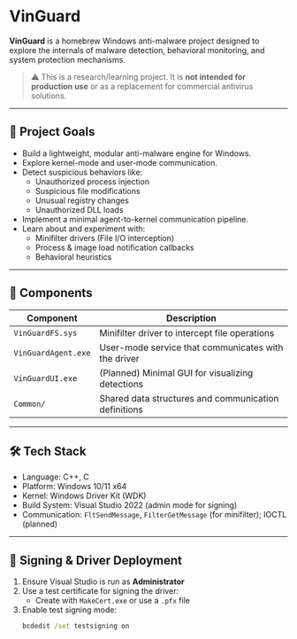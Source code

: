 # VinGuard

**VinGuard** is a homebrew Windows anti-malware project designed to explore the internals of malware detection, behavioral monitoring, and system protection mechanisms.

> ⚠️ This is a research/learning project. It is **not intended for production use** or as a replacement for commercial antivirus solutions.

---

## 🚀 Project Goals

- Build a lightweight, modular anti-malware engine for Windows.
- Explore kernel-mode and user-mode communication.
- Detect suspicious behaviors like:
  - Unauthorized process injection
  - Suspicious file modifications
  - Unusual registry changes
  - Unauthorized DLL loads
- Implement a minimal agent-to-kernel communication pipeline.
- Learn about and experiment with:
  - Minifilter drivers (File I/O interception)
  - Process & image load notification callbacks
  - Behavioral heuristics

---

## 🧩 Components

| Component             | Description                                                  |
|-----------------------|--------------------------------------------------------------|
| `VinGuardFS.sys`      | Minifilter driver to intercept file operations               |
| `VinGuardAgent.exe`   | User-mode service that communicates with the driver          |
| `VinGuardUI.exe`      | (Planned) Minimal GUI for visualizing detections             |
| `Common/`             | Shared data structures and communication definitions         |

---

## 🛠️ Tech Stack

- Language: C++, C
- Platform: Windows 10/11 x64
- Kernel: Windows Driver Kit (WDK)
- Build System: Visual Studio 2022 (admin mode for signing)
- Communication: `FltSendMessage`, `FilterGetMessage` (for minifilter); IOCTL (planned)

---

## 🔐 Signing & Driver Deployment

1. Ensure Visual Studio is run as **Administrator**
2. Use a test certificate for signing the driver:
   - Create with `MakeCert.exe` or use a `.pfx` file
3. Enable test signing mode:
   ```cmd
   bcdedit /set testsigning on
